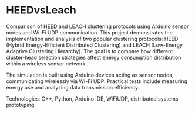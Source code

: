 # HEEDvsLeach
Comparison of HEED and LEACH clustering protocols using Arduino sensor nodes and Wi-Fi UDP communication.
This project demonstrates the implementation and analysis of two popular clustering protocols: HEED (Hybrid Energy-Efficient Distributed Clustering) and LEACH (Low-Energy Adaptive Clustering Hierarchy). The goal is to compare how different cluster-head selection strategies affect energy consumption distribution within a wireless sensor network.

The simulation is built using Arduino devices acting as sensor nodes, communicating wirelessly via Wi-Fi UDP. Practical tests include measuring energy use and analyzing data transmission efficiency.

Technologies: C++, Python, Arduino IDE, WiFiUDP, distributed systems prototyping.


